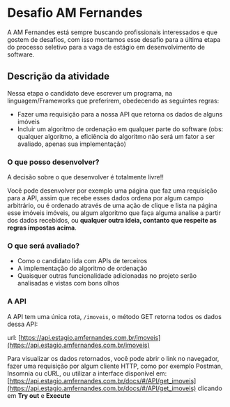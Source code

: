 # Desafio AM Fernandes

A AM Fernandes está sempre buscando profissionais interessados e que gostem de desafios, com isso montamos esse desafio para a última etapa do processo seletivo para a vaga de estágio em desenvolvimento de software.

## Descrição da atividade

Nessa etapa o candidato deve escrever um programa, na linguagem/Frameworks que preferirem, obedecendo as seguintes regras:

- Fazer uma requisição para a nossa API que retorna os dados de alguns imóveis
- Incluir um algoritmo de ordenação em qualquer parte do software (obs: qualquer algoritmo, a eficiência do algoritmo não será um fator a ser avaliado, apenas sua implementação)

### O que posso desenvolver?

A decisão sobre o que desenvolver é totalmente livre!! 

Você pode desenvolver por exemplo uma página que faz uma requisição para a API, assim que recebe esses dados ordena por algum campo arbitrário, ou é ordenado através de uma ação de clique e lista na página esse imóveis imóveis, ou algum algoritmo que faça alguma analise a partir dos dados recebidos, ou **qualquer outra ideia, contanto que respeite as regras impostas acima**.

### O  que será avaliado?

- Como o candidato lida com APIs de terceiros
- A implementação do algoritmo de ordenação
- Quaisquer outras funcionalidade adicionadas no projeto serão analisadas e vistas com bons olhos

### A API

A API tem uma única rota, `/imoveis`, o método GET retorna todos os dados dessa API:

url: [https://api.estagio.amfernandes.com.br/imoveis](https://api.estagio.amfernandes.com.br/imoveis)

Para visualizar os dados retornados, você pode abrir o link no navegador, fazer uma requisição por algum cliente HTTP, como por exemplo Postman, Insomnia ou cURL, ou utilizar a interface disponível em: [https://api.estagio.amfernandes.com.br/docs/#/API/get_imoveis](https://api.estagio.amfernandes.com.br/docs/#/API/get_imoveis) clicando em **Try out** e **Execute**